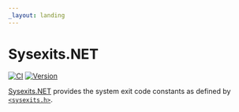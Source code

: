 ```yaml
---
_layout: landing
---
```


# Sysexits.NET

[![CI][ci-badge]][ci-url]
[![Version][version-badge]][version-url]

[Sysexits.NET] provides the system exit code constants as defined by
[`<sysexits.h>`].

[ci-badge]: https://img.shields.io/github/actions/workflow/status/sorairolake/Sysexits.NET/CI.yaml?branch=develop&style=for-the-badge&logo=github&label=CI
[ci-url]: https://github.com/sorairolake/Sysexits.NET/actions?query=branch%3Adevelop+workflow%3ACI++
[version-badge]: https://img.shields.io/nuget/v/Sysexits?style=for-the-badge&logo=nuget
[version-url]: https://www.nuget.org/packages/Sysexits
[Sysexits.NET]: https://github.com/sorairolake/Sysexits.NET
[`<sysexits.h>`]: https://man.openbsd.org/sysexits

